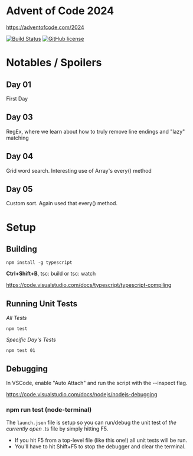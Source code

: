 # Advent of Code 2024
https://adventofcode.com/2024

[![Build Status](https://github.com/cp4r3z/adventofcode-ts-2024/actions/workflows/node.js.yml/badge.svg)](https://github.com/cp4r3z/adventofcode-ts-2024/actions)
[![GitHub license](https://img.shields.io/badge/license-MIT-blue.svg)](https://raw.githubusercontent.com/cp4r3z/adventofcode-ts-2024/main/LICENSE)

# Notables / Spoilers

## Day 01
First Day

## Day 03
RegEx, where we learn about how to truly remove line endings and "lazy" matching

## Day 04
Grid word search. Interesting use of Array's every() method

## Day 05
Custom sort. Again used that every() method.

# Setup

## Building

```
npm install -g typescript
```

**Ctrl+Shift+B**, tsc: build or tsc: watch

https://code.visualstudio.com/docs/typescript/typescript-compiling

## Running Unit Tests

*All Tests*
```shell
npm test
```
*Specific Day's Tests*
```shell
npm test 01
```
## Debugging

In VSCode, enable "Auto Attach" and run the script with the --inspect flag.

https://code.visualstudio.com/docs/nodejs/nodejs-debugging

### npm run test (node-terminal)

The `launch.json` file is setup so you can run/debug the unit test of *the currently open* .ts file by simply hitting F5. 

* If you hit F5 from a top-level file (like this one!) all unit tests will be run.
* You'll have to hit Shift+F5 to stop the debugger and clear the terminal.
